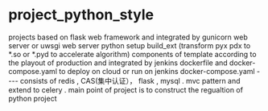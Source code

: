 # project_python_style
projects based on flask web framework and integrated by gunicorn web server or uwsgi web server
python setup build_ext (transform pyx pdx to *.so or *.pyd to accelerate algorithm)
components of template according to the playout of production and integrated by jenkins
dockerfile and docker-compose.yaml to deploy on cloud or run on jenkins
docker-compose.yaml ---- consists of redis , CAS(集中认证）， flask , mysql . mvc pattern and extend to celery .
main point of project is to construct the regualtion of python project
